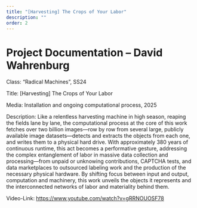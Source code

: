 ```yaml
---
title: "[Harvesting] The Crops of Your Labor"
description: ""
order: 2
---
```


# Project Documentation – David Wahrenburg

Class: “Radical Machines”, SS24

Title:
\[Harvesting] The Crops of Your Labor

Media: 
Installation and ongoing computational process, 2025

Description:
Like a relentless harvesting machine in high season, reaping the fields lane by lane, the computational process at the core of this work fetches over two billion images—row by row from several large, publicly available image datasets—detects and extracts the objects from each one, and writes them to a physical hard drive. With approximately 380 years of continuous runtime, this act becomes a performative gesture, addressing the complex entanglement of labor in massive data collection and processing—from unpaid or unknowing contributions, CAPTCHA tests, and data marketplaces to outsourced labeling work and the production of the necessary physical hardware. By shifting focus between input and output, computation and machinery, this work unveils the objects it represents and the interconnected networks of labor and materiality behind them.

Video-Link:
https://www.youtube.com/watch?v=gRRNOUOSF78